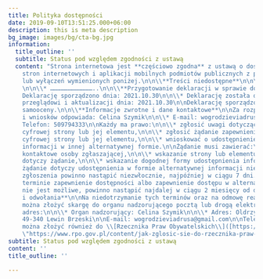 ```yaml
---
title: Polityka dostępności
date: 2019-09-10T13:51:25.000+06:00
description: this is meta description
bg_image: images/bg/cta-bg.jpg
information:
  title_outline: ''
  subtitle: Status pod względem zgodności z ustawą
  content: "Strona internetowa jest **częściowo zgodna** z ustawą o dostępności cyfrowej
    stron internetowych i aplikacji mobilnych podmiotów publicznych z powodu niezgodności
    lub wyłączeń wymienionych poniżej.\n\n\\**Treści niedostępne**\n\n\\* …………………………………..
    \n\n\\* ………………………………..\n\n\\**Przygotowanie deklaracji w sprawie dostępności**\n\n\\*
    Deklarację sporządzono dnia: 2021.10.30\n\n\\* Deklarację została ostatnio poddana
    przeglądowi i aktualizacji dnia: 2021.10.30\n\nDeklarację sporządzono na podstawie
    samooceny.\n\n\\**Informacje zwrotne i dane kontaktowe**\n\nZa rozpatrywanie uwag
    i wniosków odpowiada: Celina Szymik\n\n\\* E-mail: wogrodzieviadrusa@gmail.com\n\n\\*
    Telefon: 509794333\n\nKażdy ma prawo:\n\n\\* zgłosić uwagi dotyczące dostępności
    cyfrowej strony lub jej elementu,\n\n\\* zgłosić żądanie zapewnienia dostępności
    cyfrowej strony lub jej elementu,\n\n\\* wnioskować o udostępnienie niedostępnej
    informacji w innej alternatywnej formie.\n\nŻądanie musi zawierać:\n\n\\* dane
    kontaktowe osoby zgłaszającej,\n\n\\* wskazanie strony lub elementu strony, której
    dotyczy żądanie,\n\n\\* wskazanie dogodnej formy udostępnienia informacji, jeśli
    żądanie dotyczy udostępnienia w formie alternatywnej informacji niedostępnej.\n\nRozpatrzenie
    zgłoszenia powinno nastąpić niezwłocznie, najpóźniej w ciągu 7 dni. Jeśli w tym
    terminie zapewnienie dostępności albo zapewnienie dostępu w alternatywnej formie
    nie jest możliwe, powinno nastąpić najdalej w ciągu 2 miesięcy od daty zgłoszenia.\n\n\\**Skargi
    i odwołania**\n\nNa niedotrzymanie tych terminów oraz na odmowę realizacji żądania
    można złożyć skargę do organu nadzorującego pocztą lub drogą elektroniczną na
    adres:\n\n\\* Organ nadzorujący: Celina Szymik\n\n\\* Adres: Oldrzyszowice 94,
    49-340 Lewin Brzeski\n\nE-mail: wogrodzieviadrusa@gmail.com\n\nTelefon: 509794333\n\nSkargę
    można złożyć również do \\[Rzecznika Praw Obywatelskich\\]([https://www.rpo.gov.pl/content/jak-zglosic-sie-do-rzecznika-praw-obywatelskich](https://www.rpo.gov.pl/content/jak-zglosic-sie-do-rzecznika-praw-obywatelskich
    \"https://www.rpo.gov.pl/content/jak-zglosic-sie-do-rzecznika-praw-obywatelskich\"))."
subtitle: Status pod względem zgodności z ustawą
content: ''
title_outline: ''

---
```

